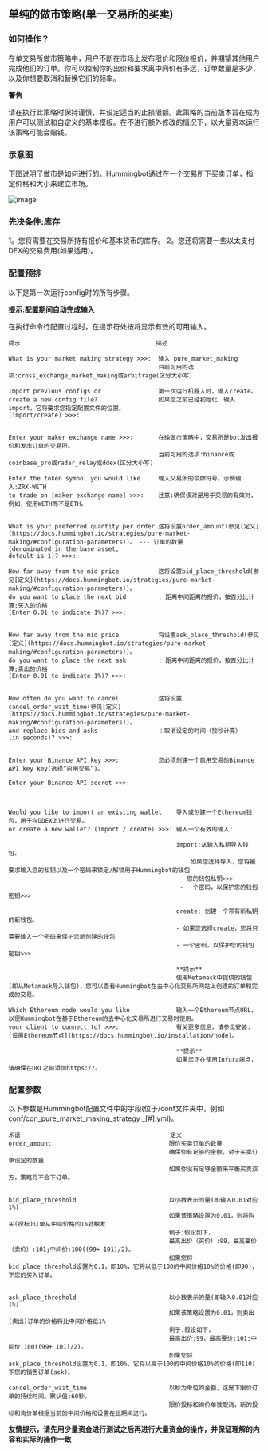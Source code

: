 
## 单纯的做市策略(单一交易所的买卖)

### 如何操作？

在单交易所做市策略中，用户不断在市场上发布限价和限价报价，并期望其他用户完成他们的订单。你可以控制你的出价和要求离中间价有多远，订单数量是多少，以及你想要取消和替换它们的频率。

**警告**

请在执行此策略时保持谨慎，并设定适当的止损限额。此策略的当前版本旨在成为用户可以测试和自定义的基本模板。在不进行额外修改的情况下，以大量资本运行该策略可能会赔钱。

### 示意图

下图说明了做市是如何进行的。Hummingbot通过在一个交易所下买卖订单，指定价格和大小来建立市场。


![image](https://docs.hummingbot.io/assets/img/pure-mm.png)


### 先决条件:库存

1。您将需要在交易所持有报价和基本货币的库存。
2。您还将需要一些以太支付DEX的交易费用(如果适用)。

### 配置预排

以下是第一次运行config时的所有步骤。

**提示:配置期间自动完成输入**

在执行命令行配置过程时，在提示符处按<TAB>将显示有效的可用输入。

    
    提示                                      描述
    
    What is your market making strategy >>>:  输入 pure_market_making
                                              目前可用的选项:cross_exchange_market_making或arbitrage(区分大小写)
    
    Import previous configs or                第一次运行机器人时，输入create。
    create a new config file?                 如果您之前已经初始化，输入import，它将要求您指定配置文件的位置。
    (import/create) >>>:  
                                              
    
    Enter your maker exchange name >>>:       在纯做市策略中，交易所是bot发出报价和发出订单的交易所。
                                              当前可用的选项:binance或coinbase_pro或radar_relay或ddex(区分大小写)
                                              
    Enter the token symbol you would like     输入交易所的令牌符号。示例输入:ZRX-WETH
    to trade on [maker exchange name] >>>:    注意:确保该对是用于交易的有效对，例如，使用WETH而不是ETH。
                                              
                                              
    What is your preferred quantity per order 这将设置order_amount(参见[定义](https://docs.hummingbot.io/strategies/pure-market-making/#configuration-parameters))。 --- 订单的数量
    (denominated in the base asset, 
    default is 1)? >>>:   
                                              
    How far away from the mid price           这将设置bid_place_threshold(参见[定义](https://docs.hummingbot.io/strategies/pure-market-making/#configuration-parameters))。
    do you want to place the next bid         : 距离中间距离的报价，按百分比计算;买入的价格
    (Enter 0.01 to indicate 1%)? >>>:
    
     
    How far away from the mid price           将设置ask_place_threshold(参见[定义](https://docs.hummingbot.io/strategies/pure-market-making/#configuration-parameters))。
    do you want to place the next ask         : 距离中间距离的报价，按百分比计算;卖出的价格
    (Enter 0.01 to indicate 1%)? >>>:
    
    
    How often do you want to cancel           这将设置cancel_order_wait_time(参见[定义](https://docs.hummingbot.io/strategies/pure-market-making/#configuration-parameters))。
    and replace bids and asks                 ：取消设定的时间（按秒计算）
    (in seconds)? >>>:
    
    
    Enter your Binance API key >>>:           您必须创建一个启用交易的Binance API key key(选择“启用交易”)。
    
    Enter your Binance API secret >>>:
    
    
    
    Would you like to import an existing wallet    导入或创建一个Ethereum钱包，用于在DDEX上进行交易。
    or create a new wallet? (import / create) >>>: 输入一个有效的输入:
                                                   
                                                   import:从输入私钥导入钱包。
                                                       如果您选择导入，您将被要求输入您的私钥以及一个密码来锁定/解锁用于Hummingbot的钱包
                                                    - 您的钱包私钥>>>
                                                    - 一个密码，以保护您的钱包密钥>>>
                                                    
                                                   create: 创建一个带有新私钥的新钱包。 
                                                   - 如果您选择create，您将只需要输入一个密码来保护您新创建的钱包
                                                   - 一个密码，以保护您的钱包密钥>>>
                                                   
                                                   **提示**
                                                   使用Metamask中提供的钱包(即从Metamask导入钱包)，您可以查看Hummingbot在去中心化交易所网站上创建的订单和完成的交易。
                                                   
    Which Ethereum node would you like             输入一个Ethereum节点URL，以便Hummingbot在基于Ethereum的去中心化交易所进行交易时使用。
    your client to connect to? >>>:                有关更多信息，请参见安装:[设置Ethereum节点](https://docs.hummingbot.io/installation/node)。
                                                   
                                                   **提示**
                                                   如果您正在使用Infura端点，请确保在URL之前添加https://。
                                                   
     
 
### 配置参数

以下参数是Hummingbot配置文件中的字段(位于/conf文件夹中，例如conf/con_pure_market_making_strategy _[#].yml)。

   
    术语                                          定义
    order_amount                                 限价买卖订单的数量
                                                 确保你有足够的金额，对于买卖订单设定的数量
                                                 如果你没有足够金额来平衡买卖双方，策略将不会下订单。
                                                 
    
    bid_place_threshold                          以小数表示的量(即输入0.01对应1%)
                                                 如果该策略设置为0.01，则将购买(投标)订单从中间价格的1%处触发
                                                 例子:假设如下，
                                                 最高出价（买价）:99，最高要价（卖价）:101;中间价:100((99+ 101)/2)。
                                                 如果您将bid_place_threshold设置为0.1，即10%，它将以低于100的中间价格10%的价格(即90)，下您的买入订单。
                                                 
    
    ask_place_threshold                          以小数表示的量(即输入0.01对应1%)
                                                 如果该策略设置为0.01，则卖出(卖出)订单的价格将比中间价格低1%
                                                 例子:假设如下，
                                                 最高出价:99，最高要价:101;中间价:100((99+ 101)/2)。
                                                 如果您将ask_place_threshold设置为0.1，即10%，它将以高于100的中间价格10%的价格(即110)下您的销售订单(ask)。
                                                 
    cancel_order_wait_time                       以秒为单位的金额，这是下限价订单的持续时间。默认值:60秒。
                                                 限价投标和询价单被取消，新的投标和询价单根据当前的中间价格和设置在此期间进行。
                                                 
                                                 
                                                 
**友情提示，请先用少量资金进行测试之后再进行大量资金的操作，并保证理解的内容和实际的操作一致**


